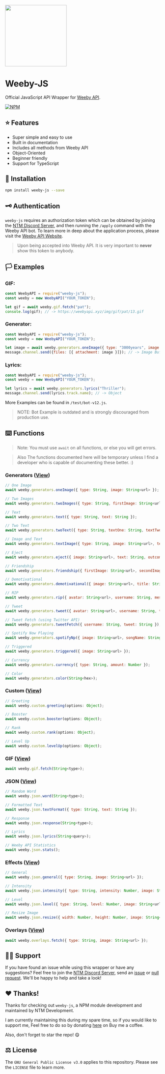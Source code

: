 <a href="https://weebyapi.xyz/"><img src="https://assets.weebyapi.xyz/img/static/WeebyJSWrapper.png" width="auto" height="200"></a>

# Weeby-JS
Official JavaScript API Wrapper for [Weeby API](https://weebyapi.xyz/).

[![NPM](https://nodei.co/npm/weeby-js.png)](https://nodei.co/npm/weeby-js/)

## ⭐️ Features
- Super simple and easy to use
- Built in documentation
- Includes all methods from Weeby API
- Object-Oriented
- Beginner friendly
- Support for TypeScript

## 💾 Installation
```bash
npm install weeby-js --save
```

## 🗝 Authentication
`weeby-js` requires an authorization token which can be obtained by joining the [NTM Discord Server](https://weebyapi.xyz/discord), and then running the `/apply` command with the Weeby API bot. To learn more in deep about the application process, please visit the [Weeby API Website](https://weebyapi.xyz/). 

> Upon being accepted into Weeby API. It is very important to **never** show this token to anybody.

## 🏳 Examples
### GIF:
```js
const WeebyAPI = require("weeby-js");
const weeby = new WeebyAPI("YOUR_TOKEN");

let gif = await weeby.gif.fetch("pat");
console.log(gif); // -> https://weebyapi.xyz/img/gif/pat/13.gif
```

### Generator:
```js
const WeebyAPI = require("weeby-js");
const weeby = new WeebyAPI("YOUR_TOKEN");

let image = await weeby.generators.oneImage({ type: "3000years", image: "https://i.imgur.com/ZgrxPgU.png" });
message.channel.send({files: [{ attachment: image }]}); // -> Image Buffer
```

### Lyrics:
```js
const WeebyAPI = require("weeby-js");
const weeby = new WeebyAPI("YOUR_TOKEN");

let lyrics = await weeby.generators.lyrics("Thriller");
message.channel.send(lyrics.track.name); // -> Object
```


More Examples can be found in `/test/bot-v12.js`.
> NOTE: Bot Example is outdated and is strongly discouraged from production use.

## ⌨️ Functions
> Note: You must use `await` on all functions, or else you will get errors. 

> Also The functions documented here will be temporary unless I find a developer who is capable of documenting these better. :)

### Generators ([View](https://weebyapi.xyz/api/docs#generators))
```js
// One Image
await weeby.generators.oneImage({ type: String, image: String<url> });

// Two Images
await weeby.generators.twoImages({ type: String, firstImage: String<url>, secondImage: String<url> });

// Text
await weeby.generators.text({ type: String, text: String });

// Two Text
await weeby.generators.twoText({ type: String, textOne: String, textTwo: String });

// Image and Text
await weeby.generators.textImage({ type: String, image: String<url>, text: String });

// Eject
await weeby.generators.eject({ image: String<url>, text: String, outcome: String });

// Friendship
await weeby.generators.friendship({ firstImage: String<url>, secondImage: String<url>, firstText: String, secondText: String });

// Demotivational
await weeby.generators.demotivational({ image: String<url>, title: String, text: String });

// RIP
await weeby.generators.rip({ avatar: String<url>, username: String, message: String });

// Tweet
await weeby.generators.tweet({ avatar: String<url>, username: String, tweet: String });

// Tweet Fetch (using Twitter API)
await weeby.generators.tweetFetch({ username: String, tweet: String });

// Spotify Now Playing
await weeby.generators.spotifyNp({ image: String<url>, songName: String, artist: String, userPicks: String });

// Triggered
await weeby.generators.triggered({ image: String<url> });

// Currency
await weeby.generators.currency({ type: String, amount: Number });

// Color
await weeby.generators.color(String<hex>);
```
### Custom ([View](https://weebyapi.xyz/api/docs#section2))
```js
// Greeting
await weeby.custom.greeting(options: Object);

// Booster
await weeby.custom.booster(options: Object);

// Rank
await weeby.custom.rank(options: Object);

// Level Up
await weeby.custom.levelUp(options: Object);
```
### GIF ([View](https://weebyapi.xyz/api/docs#gif))
```js
await weeby.gif.fetch(String<type>);
```
### JSON ([View](https://weebyapi.xyz/api/docs#json))
```js
// Random Word
await weeby.json.word(String<type>);

// Formatted Text
await weeby.json.textFormat({ type: String, text: String });

// Response
await weeby.json.response(String<type>);

// Lyrics
await weeby.json.lyrics(String<query>);

// Weeby API Statistics
await weeby.json.stats();
```

### Effects ([View](https://weebyapi.xyz/api/docs#effects))
```js
// General
await weeby.json.general({ type: String, image: String<url> });

// Intensity
await weeby.json.intensity({ type: String, intensity: Number, image: String<url> });

// Level
await weeby.json.level({ type: String, level: Number, image: String<url> });

// Resize Image
await weeby.json.resize({ width: Number, height: Number, image: String<url> });
```

### Overlays ([View](https://weebyapi.xyz/api/docs#overlays))
```js
await weeby.overlays.fetch({ type: String, image: String<url> });
```

## 👋🏻 Support
If you have found an issue while using this wrapper or have any suggestions? Feel free to join the [NTM Discord Server](https://weebyapi.xyz/discord), send an [issue](https://github.com/ntm-development/weeby-js/issues/new) or [pull request](https://github.com/ntm-development/weeby-js/pulls). We'll be happy to help and take a look! 

## ❤️ Thanks!
Thanks for checking out `weeby-js`, a NPM module development and maintained by NTM Development.

I am currently maintaining this during my spare time, so if you would like to support me, Feel free to do so by donating [here](https://buymeacoffee.com/ntmnathan) on Buy me a coffee.

Also, don't forget to star the repo! 😋

## ⚖️ License
The `GNU General Public License v3.0` applies to this repository. Please see the `LICENSE` file to learn more.